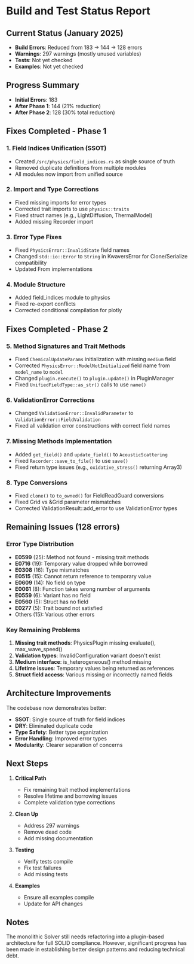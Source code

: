 # Build and Test Status Report

## Current Status (January 2025)
- **Build Errors**: Reduced from 183 → 144 → 128 errors
- **Warnings**: 297 warnings (mostly unused variables)
- **Tests**: Not yet checked
- **Examples**: Not yet checked

## Progress Summary
- **Initial Errors**: 183
- **After Phase 1**: 144 (21% reduction)
- **After Phase 2**: 128 (30% total reduction)

## Fixes Completed - Phase 1

### 1. Field Indices Unification (SSOT)
- Created `/src/physics/field_indices.rs` as single source of truth
- Removed duplicate definitions from multiple modules
- All modules now import from unified source

### 2. Import and Type Corrections
- Fixed missing imports for error types
- Corrected trait imports to use `physics::traits`
- Fixed struct names (e.g., LightDiffusion, ThermalModel)
- Added missing Recorder import

### 3. Error Type Fixes
- Fixed `PhysicsError::InvalidState` field names
- Changed `std::io::Error` to `String` in KwaversError for Clone/Serialize compatibility
- Updated From implementations

### 4. Module Structure
- Added field_indices module to physics
- Fixed re-export conflicts
- Corrected conditional compilation for plotly

## Fixes Completed - Phase 2

### 5. Method Signatures and Trait Methods
- Fixed `ChemicalUpdateParams` initialization with missing `medium` field
- Corrected `PhysicsError::ModelNotInitialized` field name from `model_name` to `model`
- Changed `plugin.execute()` to `plugin.update()` in PluginManager
- Fixed `UnifiedFieldType::as_str()` calls to use `name()`

### 6. ValidationError Corrections
- Changed `ValidationError::InvalidParameter` to `ValidationError::FieldValidation`
- Fixed all validation error constructions with correct field names

### 7. Missing Methods Implementation
- Added `get_field()` and `update_field()` to `AcousticScattering`
- Fixed `Recorder::save_to_file()` to use `save()`
- Fixed return type issues (e.g., `oxidative_stress()` returning Array3)

### 8. Type Conversions
- Fixed `clone()` to `to_owned()` for FieldReadGuard conversions
- Fixed Grid vs &Grid parameter mismatches
- Corrected ValidationResult::add_error to use ValidationError types

## Remaining Issues (128 errors)

### Error Type Distribution
- **E0599** (25): Method not found - missing trait methods
- **E0716** (19): Temporary value dropped while borrowed
- **E0308** (16): Type mismatches
- **E0515** (15): Cannot return reference to temporary value
- **E0609** (14): No field on type
- **E0061** (8): Function takes wrong number of arguments
- **E0559** (6): Variant has no field
- **E0560** (5): Struct has no field
- **E0277** (5): Trait bound not satisfied
- Others (15): Various other errors

### Key Remaining Problems
1. **Missing trait methods**: PhysicsPlugin missing evaluate(), max_wave_speed()
2. **Validation types**: InvalidConfiguration variant doesn't exist
3. **Medium interface**: is_heterogeneous() method missing
4. **Lifetime issues**: Temporary values being returned as references
5. **Struct field access**: Various missing or incorrectly named fields

## Architecture Improvements

The codebase now demonstrates better:
- **SSOT**: Single source of truth for field indices
- **DRY**: Eliminated duplicate code
- **Type Safety**: Better type organization
- **Error Handling**: Improved error types
- **Modularity**: Clearer separation of concerns

## Next Steps

1. **Critical Path**
   - Fix remaining trait method implementations
   - Resolve lifetime and borrowing issues
   - Complete validation type corrections

2. **Clean Up**
   - Address 297 warnings
   - Remove dead code
   - Add missing documentation

3. **Testing**
   - Verify tests compile
   - Fix test failures
   - Add missing tests

4. **Examples**
   - Ensure all examples compile
   - Update for API changes

## Notes

The monolithic Solver still needs refactoring into a plugin-based architecture for full SOLID compliance. However, significant progress has been made in establishing better design patterns and reducing technical debt.